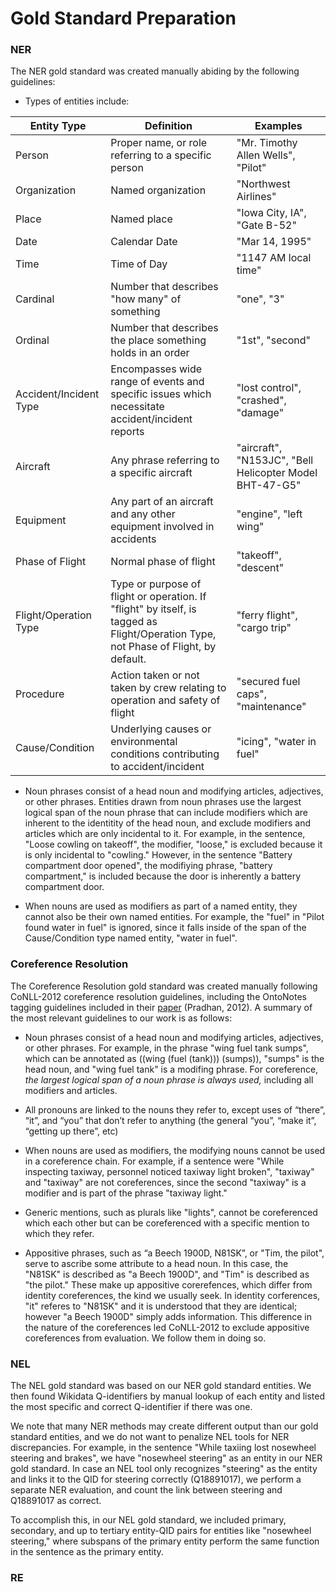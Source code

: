 # Gold Standard Preparation

### NER

The NER gold standard was created manually abiding by the following guidelines:
* Types of entities include:

| Entity Type | Definition | Examples |
|-------------------------------|-------------------------------|---------------------------------|
| Person | Proper name, or role referring to a specific person | "Mr. Timothy Allen Wells", "Pilot" |
| Organization | Named organization | "Northwest Airlines" |
| Place | Named place | "Iowa City, IA", "Gate B-52" |
| Date | Calendar Date | "Mar 14, 1995" |
| Time | Time of Day | "1147 AM local time" |
| Cardinal | Number that describes "how many" of something | "one", "3" |
| Ordinal | Number that describes the place something holds in an order | "1st", "second" |
| Accident/Incident Type | Encompasses wide range of events and specific issues which necessitate accident/incident reports | "lost control", "crashed", "damage" |
| Aircraft | Any phrase referring to a specific aircraft | "aircraft", "N153JC", "Bell Helicopter Model BHT-47-G5" |
| Equipment | Any part of an aircraft and any other equipment involved in accidents | "engine", "left wing" |
| Phase of Flight | Normal phase of flight | "takeoff", "descent" |
| Flight/Operation Type | Type or purpose of flight or operation. If "flight" by itself, is tagged as Flight/Operation Type, not Phase of Flight,  by default. | "ferry flight", "cargo trip" |
| Procedure | Action taken or not taken by crew relating to operation and safety of flight | "secured fuel caps", "maintenance" |
| Cause/Condition | Underlying causes or environmental conditions contributing to accident/incident | "icing", "water in fuel" |

* Noun phrases consist of a head noun and modifying articles, adjectives, or other phrases. Entities drawn from noun phrases use the largest logical span of the noun phrase that can include modifiers which are inherent to the identitity of the head noun, and exclude modifiers and articles which are only incidental to it. For example, in the sentence, "Loose cowling on takeoff", the modifier, "loose," is excluded because it is only incidental to "cowling." However, in the sentence "Battery compartment door opened", the modifiying phrase, "battery compartment," is included because the door is inherently a battery compartment door.

* When nouns are used as modifiers as part of a named entity, they cannot also be their own named entities. For example, the "fuel" in "Pilot found water in fuel" is ignored, since it falls inside of the span of the Cause/Condition type named entity, "water in fuel".

### Coreference Resolution

The Coreference Resolution gold standard was created manually following CoNLL-2012 coreference resolution guidelines, including the OntoNotes tagging guidelines included in their [paper](https://aclanthology.org/W12-4501.pdf) (Pradhan, 2012). A summary of the most relevant guidelines to our work is as follows:

* Noun phrases consist of a head noun and modifying articles, adjectives, or other phrases. For example, in the phrase "wing fuel tank sumps", which can be annotated as ((wing (fuel (tank))) (sumps)), "sumps" is the head noun, and "wing fuel tank" is a modifing phrase. For coreference, *the largest logical span of a noun phrase is always used,* including all modifiers and articles.

* All pronouns are linked to the nouns they refer to, except uses of “there”, “it”, and “you” that don’t refer to anything (the general “you”, “make it”, “getting up there”, etc)

* When nouns are used as modifiers, the modifying nouns cannot be used in a coreference chain. For example, if a sentence were "While inspecting taxiway, personnel noticed taxiway light broken", "taxiway" and "taxiway" are not coreferences, since the second "taxiway" is a modifier and is part of the phrase "taxiway light."

* Generic mentions, such as plurals like "lights", cannot be coreferenced which each other but can be coreferenced with a specific mention to which they refer.

* Appositive phrases, such as “a Beech 1900D, N81SK”, or "Tim, the pilot", serve to ascribe some attribute to a head noun. In this case, the "N81SK" is described as "a Beech 1900D", and "Tim" is described as "the pilot." These make up appositive corerefences, which differ from identity coreferences, the kind we usually seek. In identity corferences, "it" referes to "N81SK" and it is understood that they are identical; however "a Beech 1900D" simply adds information. This difference in the nature of the coreferences led CoNLL-2012 to exclude appositive coreferences from evaluation. We follow them in doing so.

### NEL

The NEL gold standard was based on our NER gold standard entities. We then found Wikidata Q-identifiers by manual lookup of each entity and listed the most specific and correct Q-identifier if there was one. 

We note that many NER methods may create different output than our gold standard entities, and we do not want to penalize NEL tools for NER discrepancies. For example, in the sentence "While taxiing lost nosewheel steering and brakes",  we have "nosewheel steering" as an entity in our NER gold standard. In case an NEL tool only recognizes "steering" as the entity and links it to the QID for steering correctly (Q18891017), we perform a separate NER evaluation, and count the link between steering and Q18891017 as correct.

To accomplish this, in our NEL gold standard, we included primary, secondary, and up to tertiary entity-QID pairs for entities like "nosewheel steering," where subspans of the primary entity perform the same function in the sentence as the primary entity.

### RE
